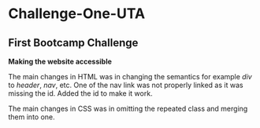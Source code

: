 # Challenge-One-UTA

## First Bootcamp Challenge
**Making the website accessible**

The main changes in HTML was in changing the semantics for example *div* to *header*, *nav*, etc. One of the nav link was not properly linked as it was missing the id. Added the id to make it work. 

The main changes in CSS was in omitting the repeated class and merging them into one.